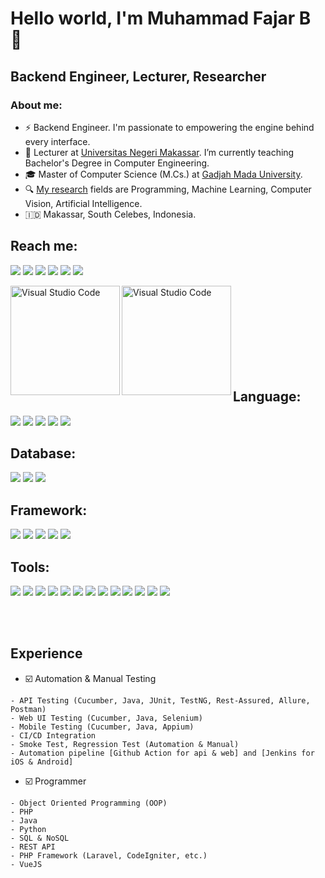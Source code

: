 # Hello world, I'm Muhammad Fajar B 🐼
## Backend Engineer, Lecturer, Researcher

### About me:

- ⚡ Backend Engineer. I'm passionate to empowering the engine behind every interface.
- 💼 Lecturer at [Universitas Negeri Makassar][unm]. I’m currently teaching Bachelor's Degree in Computer Engineering.
- 🎓 Master of Computer Science (M.Cs.) at [Gadjah Mada University][ugm].
- 🔍 [My research][google_scholar] fields are Programming, Machine Learning, Computer Vision, Artificial Intelligence. 
- 🇮🇩 Makassar, South Celebes, Indonesia.

## Reach me:
[<img src="https://img.shields.io/badge/LinkedIn-0A66C2?logo=linkedin&logoColor=ffffff">][linkedin]
[<img src="https://img.shields.io/badge/YouTube-FF0000?logo=youtube&logoColor=ffffff">][youtube]
[<img src="https://img.shields.io/badge/Telegram-26A5E4?logo=telegram&logoColor=ffffff">][telegram]
[<img src="https://img.shields.io/badge/Instagram-E4405F?logo=instagram&logoColor=ffffff">][instagram]
[<img src="https://img.shields.io/badge/Facebook-0866FF?logo=facebook&logoColor=ffffff">][facebook]
[<img src="https://img.shields.io/badge/Medium-000000?logo=medium&logoColor=ffffff">][medium]


<img align="left" height="175px" alt="Visual Studio Code" src="https://github-readme-stats.vercel.app/api?username=muhammadfajarb&theme=gotham&show_icons=true" />
<img align="left" height="175px" alt="Visual Studio Code" src="https://github-readme-stats.vercel.app/api/top-langs/?username=muhammadfajarb&layout=compact&theme=gotham" />

<br><br><br><br><br><br><br><br>

## Language:
[<img src="https://img.shields.io/badge/PHP-6F42C1">][php]
[<img src="https://img.shields.io/badge/Python-306998">][python]
[<img src="https://img.shields.io/badge/Javascript-F7DF1E">][javascript]
[<img src="https://img.shields.io/badge/Java-EE9000">][java]
[<img src="https://img.shields.io/badge/GO-00ACD7">][go]

## Database:
[<img src="https://img.shields.io/badge/MySQL-0E6EB8">][mysql]
[<img src="https://img.shields.io/badge/MongoDB-3FA037">][mongodb]
[<img src="https://img.shields.io/badge/Oracle-B22222">][oracle]

## Framework:
[<img src="https://img.shields.io/badge/Laravel-FF2D20">][laravel]
[<img src="https://img.shields.io/badge/CodeIgniter-EE4623">][codeigniter]
[<img src="https://img.shields.io/badge/JQuery-0769AD">][jquery]
[<img src="https://img.shields.io/badge/VueJS-42b883">][vuejs]
[<img src="https://img.shields.io/badge/Gin-00ADD8">][gin]

## Tools:
[<img src="https://img.shields.io/badge/Visual Studio Code-0E6EB8">][vscode]
[<img src="https://img.shields.io/badge/Git-F05032">][git]
[<img src="https://img.shields.io/badge/Postman-FF6C37">][postman]
[<img src="https://img.shields.io/badge/Docker-2496ED">][docker]
[<img src="https://img.shields.io/badge/Selenium-43B02A">][selenium]
[<img src="https://img.shields.io/badge/Intellij Idea-1E90FF">][intellij]
[<img src="https://img.shields.io/badge/Cucumber-23D96C">][cucumber]
[<img src="https://img.shields.io/badge/RestAssured-6D9C38">][restassured]
[<img src="https://img.shields.io/badge/TestNG-D0ED57">][testng]
[<img src="https://img.shields.io/badge/Appium-1797DE">][appium]
[<img src="https://img.shields.io/badge/Allure-8B3DA9">][allure]
[<img src="https://img.shields.io/badge/Jenkins-D24939">][jenkins]
[<img src="https://img.shields.io/badge/Jira-0052CC">][jira]

<br/><br/>

## Experience
- ☑️ Automation & Manual Testing
```
- API Testing (Cucumber, Java, JUnit, TestNG, Rest-Assured, Allure, Postman)
- Web UI Testing (Cucumber, Java, Selenium)
- Mobile Testing (Cucumber, Java, Appium)
- CI/CD Integration
- Smoke Test, Regression Test (Automation & Manual)
- Automation pipeline [Github Action for api & web] and [Jenkins for iOS & Android]
```
- ☑️ Programmer
```
- Object Oriented Programming (OOP)
- PHP
- Java
- Python
- SQL & NoSQL
- REST API
- PHP Framework (Laravel, CodeIgniter, etc.)
- VueJS
```


[unm]: https://unm.ac.id/
[ugm]: https://ugm.ac.id/
[google_scholar]: https://scholar.google.co.id/citations?user=I-jU2JUAAAAJ
[linkedin]: https://www.linkedin.com/in/muhammadfajarb
[youtube]: https://www.youtube.com/@muhammadfajarb
[telegram]: https://t.me/muhammadfajarb
[instagram]: https://www.instagram.com/muhammadfajarb
[facebook]: https://www.facebook.com/muhammadfajarb
[medium]: https://medium.com/@muhammadfajarb

[php]: https://www.php.net/
[python]: https://www.python.org/
[javascript]: https://www.javascript.com/
[java]: https://www.java.com/
[go]: https://go.dev/

[mysql]: https://www.mysql.com/
[mongodb]: https://www.mongodb.com/
[oracle]: https://www.oracle.com/

[laravel]: https://laravel.com/
[codeigniter]: https://codeigniter.com/
[jquery]: https://jquery.com/
[vuejs]: https://vuejs.org/
[gin]: https://gin-gonic.com/

[vscode]: https://code.visualstudio.com/
[git]: https://git-scm.com/
[postman]: https://www.postman.com/
[docker]: https://www.docker.com/
[selenium]: https://www.selenium.dev/
[intellij]: https://www.jetbrains.com/idea/
[cucumber]: https://cucumber.io/
[restassured]: https://rest-assured.io/
[testng]: https://testng.org/doc
[appium]: http://appium.io/
[allure]: https://docs.qameta.io/allure/
[jenkins]: https://www.jenkins.io/
[jira]: https://www.atlassian.com/software/jira

[github]: https://github.com/muhammadfajarb